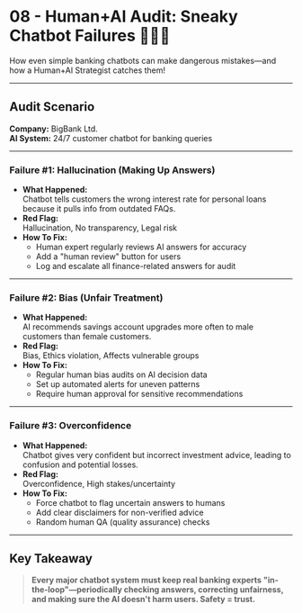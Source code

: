 # 08 - Human+AI Audit: Sneaky Chatbot Failures 🕵️‍♂️🤖

How even simple banking chatbots can make dangerous mistakes—and how a Human+AI Strategist catches them!

---

## Audit Scenario

**Company:** BigBank Ltd.  
**AI System:** 24/7 customer chatbot for banking queries

---

### Failure #1: Hallucination (Making Up Answers)

- **What Happened:**  
  Chatbot tells customers the wrong interest rate for personal loans because it pulls info from outdated FAQs.
- **Red Flag:**  
  Hallucination, No transparency, Legal risk
- **How To Fix:**  
  - Human expert regularly reviews AI answers for accuracy
  - Add a "human review" button for users
  - Log and escalate all finance-related answers for audit

---

### Failure #2: Bias (Unfair Treatment)

- **What Happened:**  
  AI recommends savings account upgrades more often to male customers than female customers.
- **Red Flag:**  
  Bias, Ethics violation, Affects vulnerable groups
- **How To Fix:**  
  - Regular human bias audits on AI decision data
  - Set up automated alerts for uneven patterns
  - Require human approval for sensitive recommendations

---

### Failure #3: Overconfidence

- **What Happened:**  
  Chatbot gives very confident but incorrect investment advice, leading to confusion and potential losses.
- **Red Flag:**  
  Overconfidence, High stakes/uncertainty
- **How To Fix:**  
  - Force chatbot to flag uncertain answers to humans
  - Add clear disclaimers for non-verified advice
  - Random human QA (quality assurance) checks

---

## Key Takeaway

> **Every major chatbot system must keep real banking experts "in-the-loop"—periodically checking answers, correcting unfairness, and making sure the AI doesn't harm users. Safety = trust.**
